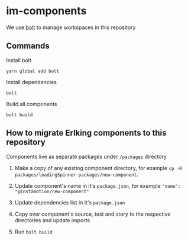 # im-components

We use [bolt](https://www.npmjs.com/package/bolt) to manage workspaces in this repository

## Commands

Install bolt

```
yarn global add bolt
```

Install dependencies

```
bolt
```

Build all components

```
bolt build
```

## How to migrate Erlking components to this repository

Components live as separate packages under `/packages` directory

1. Make a copy of any existing component directory, for example `cp -R packages/loadingSpinner packages/new-component`.

2. Update component's name in it's `package.json`, for example `"name": "@instamotion/new-component"`

3. Update dependencies list in it's `package.json`

4. Copy over component's source, test and story to the respective directories and update imports

5. Run `bolt build` 

